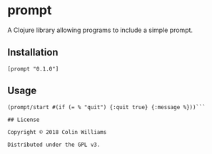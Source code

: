 # prompt

A Clojure library allowing programs to include a simple prompt.

## Installation

```[prompt "0.1.0"]```

## Usage

```(require '[prompt.core :as prompt])
(prompt/start #(if (= % "quit") {:quit true} {:message %}))```

## License

Copyright © 2018 Colin Williams

Distributed under the GPL v3.

